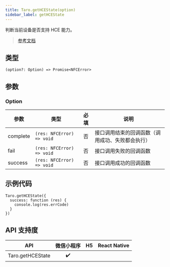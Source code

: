 ```yaml
---
title: Taro.getHCEState(option)
sidebar_label: getHCEState
---
```


判断当前设备是否支持 HCE 能力。

> [参考文档](https://developers.weixin.qq.com/miniprogram/dev/api/device/nfc/wx.getHCEState.html)

## 类型

```tsx
(option?: Option) => Promise<NFCError>
```

## 参数

### Option

| 参数 | 类型 | 必填 | 说明 |
| --- | --- | :---: | --- |
| complete | `(res: NFCError) => void` | 否 | 接口调用结束的回调函数（调用成功、失败都会执行） |
| fail | `(res: NFCError) => void` | 否 | 接口调用失败的回调函数 |
| success | `(res: NFCError) => void` | 否 | 接口调用成功的回调函数 |

## 示例代码

```tsx
Taro.getHCEState({
  success: function (res) {
    console.log(res.errCode)
  }
})
```

## API 支持度

| API | 微信小程序 | H5 | React Native |
| :---: | :---: | :---: | :---: |
| Taro.getHCEState | ✔️ |  |  |
